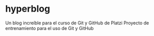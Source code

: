 # hyperblog
Un blog increíble para el curso de Git y GitHub de Platzi
Proyecto de entrenamiento para el uso de Git y GitHub
